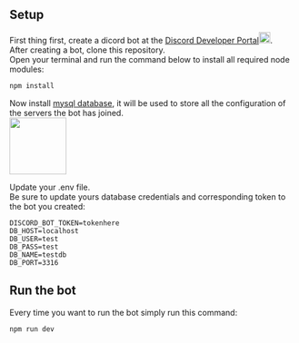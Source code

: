 ## Setup

First thing first, create a dicord bot at the [Discord Developer Portal<img src="https://assets-global.website-files.com/5f8dd67f8fdd6f51f0b50904/636ab9fa4ac11bd72b7ffba1_ddevs-rebrand.png" width=20>](https://discord.com/developers/applications).
<br/>
After creating a bot, clone this repository.
<br/>
Open your terminal and run the command below to install all required node modules: 
```bash
npm install
```

Now install [mysql database](https://www.mysql.com/downloads/), it will be used to store all the configuration of the servers the bot has joined.
<br/>
<img src="https://d1.awsstatic.com/asset-repository/products/amazon-rds/1024px-MySQL.ff87215b43fd7292af172e2a5d9b844217262571.png" width=100>

Update your .env file.
<br/>
Be sure to update yours database credentials and corresponding token to the bot you created:
```
DISCORD_BOT_TOKEN=tokenhere
DB_HOST=localhost
DB_USER=test
DB_PASS=test
DB_NAME=testdb
DB_PORT=3316
```

## Run the bot
Every time you want to run the bot simply run this command:
```bash
npm run dev
```
